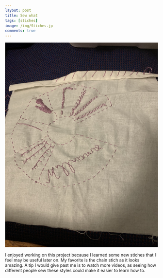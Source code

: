 ```yaml
---
layout: post
title: Sew what
tags: [stiches]
image: /img/Stiches.jp
comments: true
---
```


![Sample](/img/Stiches.jpg)

I enjoyed working on this project because I learned some new stiches that I feel may be useful later on. My favorite is the chain stich as it looks amazing.
A tip I would give past me is to watch more videos, as seeing how different people sew these styles could make it easier to learn how to.

